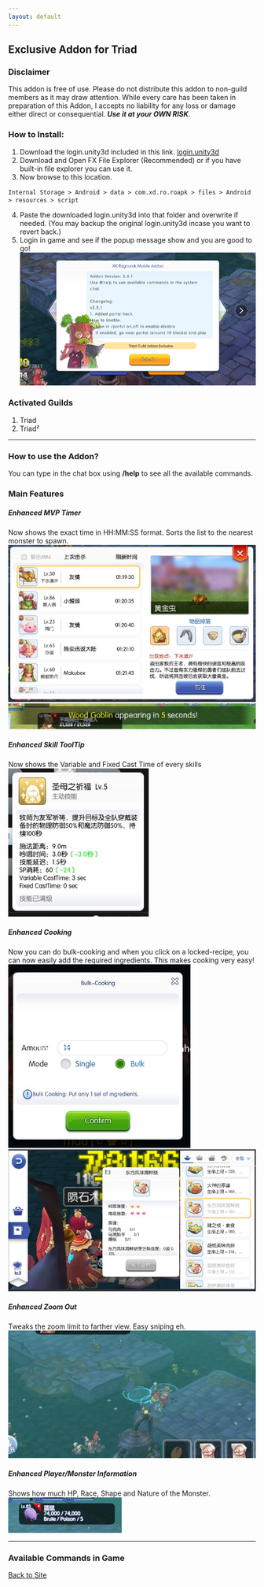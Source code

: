 ```yaml
---
layout: default
---
```

## Exclusive Addon for Triad

### Disclaimer
This addon is free of use. Please do not distribute this addon to non-guild members as it may draw attention. While every care has been taken in preparation of this Addon, I accepts no liability for any loss or damage either direct or consequential. _**Use it at your OWN RISK**_.

### How to Install:
1. Download the login.unity3d included in this link. [login.unity3d](https://drive.google.com/file/d/1JkYEFH002wjdMZqI0kRsi11wjHrXnMUo/view?usp=sharing)
2. Download and Open FX File Explorer (Recommended) or if you have built-in file explorer you can use it.
3. Now browse to this location.
```
Internal Storage > Android > data > com.xd.ro.roapk > files > Android > resources > script
```
4. Paste the downloaded login.unity3d into that folder and overwrite if needed. (You may backup the original login.unity3d incase you want to revert back.)
5. Login in game and see if the popup message show and you are good to go!
![](assets/Addon/welcome.png)

### Activated Guilds
1. Triad
2. Triad²

* * *
### How to use the Addon?
You can type in the chat box using **/help** to see all the available commands.

### Main Features
##### Enhanced MVP Timer
Now shows the exact time in HH:MM:SS format. Sorts the list to the nearest monster to spawn.
![](assets/Addon/mvp_board.JPG)
![](assets/Addon/mvp_notif.JPG)

##### Enhanced Skill ToolTip
Now shows the Variable and Fixed Cast Time of every skills
![](assets/Addon/skill_tip.JPG)

##### Enhanced Cooking
Now you can do bulk-cooking and when you click on a locked-recipe, you can now easily add the required ingredients. This makes cooking very easy!
![](assets/Addon/bulk_cook.JPG) ![](assets/Addon/cook_recipe.JPG)

##### Enhanced Zoom Out
Tweaks the zoom limit to farther view. Easy sniping eh.
![](assets/Addon/zoom.JPG)

##### Enhanced Player/Monster Information
Shows how much HP, Race, Shape and Nature of the Monster.
![](assets/Addon/monster_tip.JPG)

* * *

### Available Commands in Game



[Back to Site](./)
